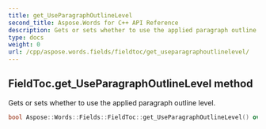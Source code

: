 ```yaml
---
title: get_UseParagraphOutlineLevel
second_title: Aspose.Words for C++ API Reference
description: Gets or sets whether to use the applied paragraph outline level. 
type: docs
weight: 0
url: /cpp/aspose.words.fields/fieldtoc/get_useparagraphoutlinelevel/
---
```

## FieldToc.get_UseParagraphOutlineLevel method


Gets or sets whether to use the applied paragraph outline level.

```cpp
bool Aspose::Words::Fields::FieldToc::get_UseParagraphOutlineLevel() override
```


